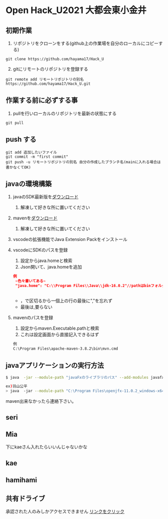 # Open Hack_U2021 大都会東小金井

## 初期作業

1. リポジトリをクローンをする(github上の作業場を自分のローカルにコピーする)
```
git clone https://github.com/hayama17/Hack_U
```
2. gitにリモートのリポジトリを登録する
```
git remote add リモートリポジトリの別名 https://github.com/hayama17/Hack_U.git
```

## 作業する前に必ずする事
1. pullを行いローカルのリポジトリを最新の状態にする
```
git pull
```


## push する
```偽t
git add 追加したいファイル
git commit -m "first commit"
git push -u リモートリポジトリの別名 自分の作成したブランチ名(mainに入れる場合は書かなくてOK)
```
## javaの環境構築
1. javaのSDK最新版を[ダウンロード](https://www.oracle.com/java/technologies/javase-jdk16-downloads.html)
   1. 解凍して好きな所に置いてください
2. mavenを[ダウンロード](https://maven.apache.org/download.cgi)
   1. 解凍して好きな所に置いてください
3. vscodeの拡張機能でJava Extension Packをインストール
4. vscodeにSDKのパスを登録　
   1. 設定からjava.homeと検索
   2. Json開いて、java.homeを追加
   ```json
   例
    ~色々書いてある~
    "java.home": "C:\\Program Files\\Java\\jdk-16.0.2"//pathはbinフォルダの上のフォルダまでで良い
    
   ```
   * ，で区切るから一個上の行の最後に","を忘れず
   * 最後は,要らない
  
5. mavenのパスを登録
   1. 設定からmaven.Executable.pathと検索
   2. これは設定画面から直接記入できるはず
    ```cmd
    例
    C:\Program Files\apache-maven-3.8.2\bin\mvn.cmd
    ```


## javaアプリケーションの実行方法
```bash
$ java  -jar --module-path "javaFxのライブラリのパス" --add-modules javafx.controls .\target\test-jar-with-dependencies.jar

ex)羽山公平
> java  -jar --module-path "C:\Program Files\openjfx-11.0.2_windows-x64_bin-sdk\javafx-sdk-11.0.2\lib" --add-modules javafx.controls .\target\test-jar-with-dependencies.jar
```


maven出来なかったら連絡下さい。
## seri

## Mia
下にkaeさん入れたらいいんじゃないかな

## kae

## hamihami

## 共有ドライブ
承認された人のみしかアクセスできません
[リンクをクリック](https://drive.google.com/drive/u/1/folders/14G-73OoaiTKY3rF-kL4ixnEVWRiCD4Vy)